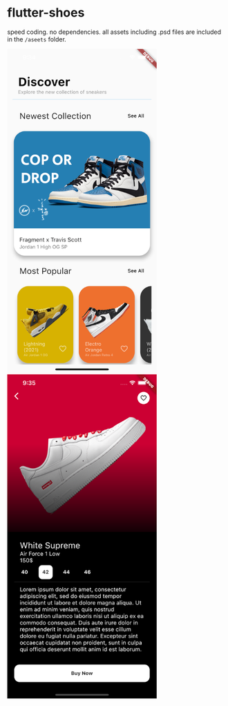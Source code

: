 # flutter-shoes
speed coding. no dependencies.
all assets including .psd files are included in the `/aseets` folder.

<img src="screens/main.png" height="750em" />&nbsp;&nbsp;&nbsp;&nbsp;&nbsp;&nbsp;&nbsp;&nbsp;<img src="screens/productpage.png" height="750em" />
